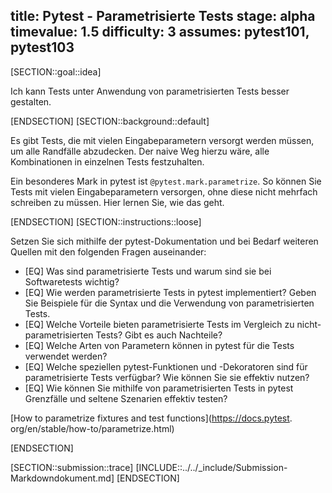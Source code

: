 title: Pytest - Parametrisierte Tests
stage: alpha
timevalue: 1.5
difficulty: 3
assumes: pytest101, pytest103
---

[SECTION::goal::idea]

Ich kann Tests unter Anwendung von parametrisierten Tests besser gestalten.

[ENDSECTION]
[SECTION::background::default]

Es gibt Tests, die mit vielen Eingabeparametern versorgt werden müssen, um alle Randfälle abzudecken.
Der naive Weg hierzu wäre, alle Kombinationen in einzelnen Tests festzuhalten.

Ein besonderes Mark in pytest ist `@pytest.mark.parametrize`.
So können Sie Tests mit vielen Eingabeparametern versorgen, ohne diese nicht mehrfach schreiben zu
müssen. Hier lernen Sie, wie das geht.

[ENDSECTION]
[SECTION::instructions::loose]

Setzen Sie sich mithilfe der pytest-Dokumentation und bei Bedarf weiteren Quellen mit den
folgenden Fragen auseinander:

- [EQ] Was sind parametrisierte Tests und warum sind sie bei Softwaretests wichtig?
- [EQ] Wie werden parametrisierte Tests in pytest implementiert? Geben Sie Beispiele für die Syntax
   und die Verwendung von parametrisierten Tests.
- [EQ] Welche Vorteile bieten parametrisierte Tests im Vergleich zu nicht-parametrisierten Tests?
   Gibt es auch Nachteile?
- [EQ] Welche Arten von Parametern können in pytest für die Tests verwendet werden?
- [EQ] Welche speziellen pytest-Funktionen und -Dekoratoren sind für parametrisierte Tests verfügbar?
   Wie können Sie sie effektiv nutzen?
- [EQ] Wie können Sie mithilfe von parametrisierten Tests in pytest Grenzfälle und seltene Szenarien
   effektiv testen?  

[How to parametrize fixtures and test functions](https://docs.pytest.
org/en/stable/how-to/parametrize.html)

[ENDSECTION]

[SECTION::submission::trace]
[INCLUDE::../../_include/Submission-Markdowndokument.md]
[ENDSECTION]

